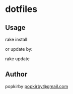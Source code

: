 dotfiles
========

Usage
-----

  rake install

or update by:

  rake update


Author
-----
popkirby <popkirby@gmail.com>

